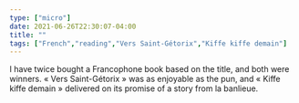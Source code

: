 ```yaml
---
type: ["micro"]
date: 2021-06-26T22:30:07-04:00
title: ""
tags: ["French","reading","Vers Saint-Gétorix","Kiffe kiffe demain"]
---
```

I have twice bought a Francophone book based on the title, and both were winners. « Vers Saint-Gétorix » was as enjoyable as the pun, and « Kiffe kiffe demain » delivered on its promise of a story from la banlieue.
